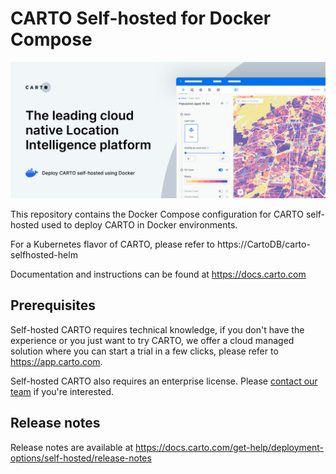 # CARTO Self-hosted for Docker Compose

![](./img/header-docker.png)

This repository contains the Docker Compose configuration for CARTO self-hosted used to deploy CARTO in Docker environments.

For a Kubernetes flavor of CARTO, please refer to https://CartoDB/carto-selfhosted-helm

Documentation and instructions can be found at https://docs.carto.com

## Prerequisites

Self-hosted CARTO requires technical knowledge, if you don't have the experience or you just want to try CARTO, we offer a cloud managed solution where you can start a trial in a few clicks, please refer to https://app.carto.com.

Self-hosted CARTO also requires an enterprise license. Please [contact our team](https://carto.com/request-live-demo) if you're interested.

## Release notes

Release notes are available at https://docs.carto.com/get-help/deployment-options/self-hosted/release-notes